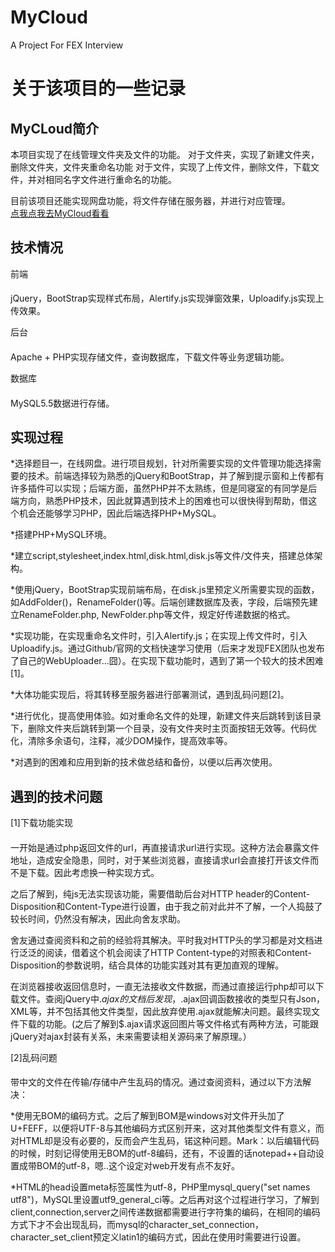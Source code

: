 # MyCloud
A Project For FEX Interview

关于该项目的一些记录
====
MyCLoud简介
---
本项目实现了在线管理文件夹及文件的功能。
对于文件夹，实现了新建文件夹，删除文件夹，文件夹重命名功能
对于文件，实现了上传文件，删除文件，下载文件，并对相同名字文件进行重命名的功能。</br>

目前该项目还能实现网盘功能，将文件存储在服务器，并进行对应管理。</br>
[点我点我去MyCloud看看](http://menghaoupt.com/MyCloud/index.html)

技术情况
---
前端
####
jQuery，BootStrap实现样式布局，Alertify.js实现弹窗效果，Uploadify.js实现上传效果。

后台
####
Apache + PHP实现存储文件，查询数据库，下载文件等业务逻辑功能。

数据库
####
MySQL5.5数据进行存储。

实现过程
---
*选择题目一，在线网盘。进行项目规划，针对所需要实现的文件管理功能选择需要的技术。前端选择较为熟悉的jQuery和BootStrap，并了解到提示窗和上传都有许多插件可以实现；后端方面，虽然PHP并不太熟练，但是同寝室的有同学是后端方向，熟悉PHP技术，因此就算遇到技术上的困难也可以很快得到帮助，借这个机会还能够学习PHP，因此后端选择PHP+MySQL。

*搭建PHP+MySQL环境。

*建立script,stylesheet,index.html,disk.html,disk.js等文件/文件夹，搭建总体架构。

*使用jQuery，BootStrap实现前端布局，在disk.js里预定义所需要实现的函数，如AddFolder()，RenameFolder()等。后端创建数据库及表，字段，后端预先建立RenameFolder.php, NewFolder.php等文件，规定好传递数据的格式。

*实现功能，在实现重命名文件时，引入Alertify.js；在实现上传文件时，引入Uploadify.js。通过Github/官网的文档快速学习使用（后来才发现FEX团队也发布了自己的WebUploader...囧）。在实现下载功能时，遇到了第一个较大的技术困难[1]。

*大体功能实现后，将其转移至服务器进行部署测试，遇到乱码问题[2]。

*进行优化，提高使用体验。如对重命名文件的处理，新建文件夹后跳转到该目录下，删除文件夹后跳转到第一个目录，没有文件夹时主页面按钮无效等。代码优化，清除多余语句，注释，减少DOM操作，提高效率等。

*对遇到的困难和应用到新的技术做总结和备份，以便以后再次使用。

遇到的技术问题
---
[1]下载功能实现
####
一开始是通过php返回文件的url，再直接请求url进行实现。这种方法会暴露文件地址，造成安全隐患，同时，对于某些浏览器，直接请求url会直接打开该文件而不是下载。因此考虑换一种实现方式。

之后了解到，纯js无法实现该功能，需要借助后台对HTTP header的Content-Disposition和Content-Type进行设置，由于我之前对此并不了解，一个人捣鼓了较长时间，仍然没有解决，因此向舍友求助。

舍友通过查阅资料和之前的经验将其解决。平时我对HTTP头的学习都是对文档进行泛泛的阅读，借着这个机会阅读了HTTP Content-type的对照表和Content-Disposition的参数说明，结合具体的功能实践对其有更加直观的理解。

在浏览器接收返回信息时，一直无法接收文件数据，而通过直接运行php却可以下载文件。查阅jQuery中$.ajax的文档后发现，$.ajax回调函数接收的类型只有Json，XML等，并不包括其他文件类型，因此放弃使用.ajax就能解决问题。最终实现文件下载的功能。(之后了解到$.ajax请求返回图片等文件格式有两种方法，可能跟jQuery对ajax封装有关系，未来需要读相关源码来了解原理。）

[2]乱码问题
####
带中文的文件在传输/存储中产生乱码的情况。通过查阅资料，通过以下方法解决：</br>

*使用无BOM的编码方式。之后了解到BOM是windows对文件开头加了U+FEFF，以便将UTF-8与其他编码方式区别开来，这对其他类型文件有意义，而对HTML却是没有必要的，反而会产生乱码，锘这种问题。Mark：以后编辑代码的时候，时刻记得使用无BOM的utf-8编码，还有，不设置的话notepad++自动设置成带BOM的utf-8，嗯..这个设定对web开发有点不友好。</br>

*HTML的head设置meta标签属性为utf-8，PHP里mysql_query("set names utf8")，MySQL里设置utf9_general_ci等。之后再对这个过程进行学习，了解到client,connection,server之间传递数据都需要进行字符集的编码，在相同的编码方式下才不会出现乱码，而mysql的character_set_connection，character_set_client预定义latin1的编码方式，因此在使用时需要进行设置。</br>


